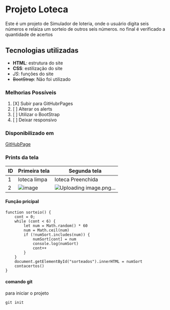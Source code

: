 # Projeto Loteca 
Este é um projeto de Simulador de loteria, onde o usuário digita seis números e relaiza um sorteio de outros seis números. no final é verificado a quantidade de acertos
## Tecnologias utilizadas
- **HTML**: estrutura do site
- __CSS__: estilização do site
- *_JS_*: funções do site
- ~~BootStrap~~: Não foi utilizado 
### Melhorias Possíveis
1. [X] Subir para GitHubrPages
2. [ ] Alterar os alerts
3. [ ] Utilizar o BootStrap
4. [ ] Deixar responsivo

### Disponibilizado em 
[GitHubPage](https://giovannabmatos.github.io/Loteca/)

### Prints da tela 
| ID | Primeira tela | Segunda tela |
|----|---------------|------------------|
| 1  | loteca limpa | loteca Preenchida | 
| 2  | ![image](https://user-images.githubusercontent.com/101740350/161781826-35ab1164-1450-44da-8505-8c808b820af5.png) | ![Uploading image.png…]() | 

#### Função pricipal 
```
function sorteio() {
    cont = 0;
    while (cont < 6) {
        let num = Math.random() * 60
        num = Math.ceil(num)
        if (!numSort.includes(num)) {
            numSort[cont] = num
            console.log(numSort)
            cont++
        }
    }
    document.getElementById("sorteados").innerHTML = numSort
    contacertos()
}
```
#### comando git 
para iniciar o projeto
```bash:
git init
```
